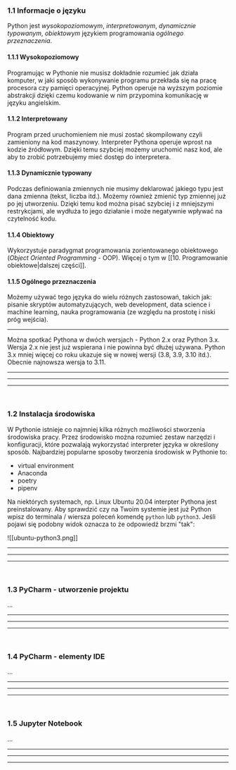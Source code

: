 ### 1.1 Informacje o języku
Python jest *wysokopoziomowym*, *interpretowanym*, *dynamicznie typowanym*, *obiektowym* językiem programowania *ogólnego przeznaczenia*.

#### 1.1.1 Wysokopoziomowy
Programując w Pythonie nie musisz dokładnie rozumieć jak działa komputer, w jaki sposób wykonywanie programu przekłada się na pracę procesora czy pamięci operacyjnej. Python operuje na wyższym poziomie abstrakcji dzięki czemu kodowanie w nim przypomina komunikację w języku angielskim.


#### 1.1.2 Interpretowany
Program przed uruchomieniem nie musi zostać skompilowany czyli zamieniony na kod maszynowy. Interpreter Pythona operuje wprost na kodzie źródłowym. Dzięki temu szybciej możemy uruchomić nasz kod, ale aby to zrobić potrzebujemy mieć dostęp do interpretera.



#### 1.1.3 Dynamicznie typowany
Podczas definiowania zmiennych nie musimy deklarować jakiego typu jest dana zmienna (tekst, liczba itd.). Możemy również zmienić typ zmiennej już po jej utworzeniu. Dzięki temu kod można pisać szybciej i z mniejszymi restrykcjami, ale wydłuża to jego działanie i może negatywnie wpływać na czytelność kodu.


#### 1.1.4 Obiektowy
Wykorzystuje paradygmat programowania zorientowanego obiektowego (*Object Oriented Programming* - OOP). Więcej o tym w [[10. Programowanie obiektowe|dalszej części]].


#### 1.1.5 Ogólnego przeznaczenia
Możemy używać tego języka do wielu różnych zastosowań, takich jak: pisanie skryptów automatyzujących, web development, data science i machine learning, nauka programowania (ze względu na prostotę i niski próg wejścia).

---
Można spotkać Pythona w dwóch wersjach - Python 2.x oraz Python 3.x. Wersja 2.x nie jest już wspierana i nie powinna być dłużej używana. Python 3.x mniej więcej co roku ukazuje się w nowej wersji (3.8, 3.9, 3.10 itd.). Obecnie najnowsza wersja to 3.11.



---
---
---
&nbsp;
### 1.2 Instalacja środowiska
W Pythonie istnieje co najmniej kilka różnych możliwości stworzenia środowiska pracy. Przez środowisko można rozumieć zestaw narzędzi i konfiguracji, które pozwalają wykorzystać interpreter języka w określony sposób. Najbardziej popularne sposoby tworzenia środowisk w Pythonie to:
- virtual environment
- Anaconda
- poetry
- pipenv

Na niektórych systemach, np. Linux Ubuntu 20.04 interpter Pythona jest preinstalowany. Aby sprawdzić czy na Twoim systemie jest już Python wpisz do terminala / wiersza poleceń komendę `python` lub `python3`. Jeśli pojawi się podobny widok oznacza to że odpowiedź brzmi "tak": 

![[ubuntu-python3.png]]





---
---
---
&nbsp;
### 1.3 PyCharm - utworzenie projektu
...

---
---
---
&nbsp;
### 1.4 PyCharm - elementy IDE
...

---
---
---
&nbsp;
### 1.5 Jupyter Notebook
...

---
---
---
&nbsp;
